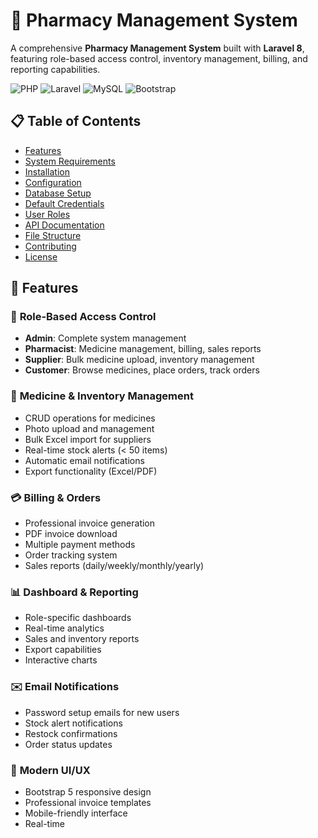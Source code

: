 # 🏥 Pharmacy Management System

A comprehensive **Pharmacy Management System** built with **Laravel 8**, featuring role-based access control, inventory management, billing, and reporting capabilities.

![PHP](https://img.shields.io/badge/php-%23777BB4.svg?style=for-the-badge&logo=php&logoColor=white)
![Laravel](https://img.shields.io/badge/laravel-%23FF2D20.svg?style=for-the-badge&logo=laravel&logoColor=white)
![MySQL](https://img.shields.io/badge/mysql-%2300f.svg?style=for-the-badge&logo=mysql&logoColor=white)
![Bootstrap](https://img.shields.io/badge/bootstrap-%23563D7C.svg?style=for-the-badge&logo=bootstrap&logoColor=white)

## 📋 Table of Contents

- [Features](#-features)
- [System Requirements](#-system-requirements)
- [Installation](#-installation)
- [Configuration](#-configuration)
- [Database Setup](#-database-setup)
- [Default Credentials](#-default-credentials)
- [User Roles](#-user-roles)
- [API Documentation](#-api-documentation)
- [File Structure](#-file-structure)
- [Contributing](#-contributing)
- [License](#-license)

## 🚀 Features

### 🔐 **Role-Based Access Control**
- **Admin**: Complete system management
- **Pharmacist**: Medicine management, billing, sales reports
- **Supplier**: Bulk medicine upload, inventory management
- **Customer**: Browse medicines, place orders, track orders

### 💊 **Medicine & Inventory Management**
- CRUD operations for medicines
- Photo upload and management
- Bulk Excel import for suppliers
- Real-time stock alerts (< 50 items)
- Automatic email notifications
- Export functionality (Excel/PDF)

### 💳 **Billing & Orders**
- Professional invoice generation
- PDF invoice download
- Multiple payment methods
- Order tracking system
- Sales reports (daily/weekly/monthly/yearly)

### 📊 **Dashboard & Reporting**
- Role-specific dashboards
- Real-time analytics
- Sales and inventory reports
- Export capabilities
- Interactive charts

### ✉️ **Email Notifications**
- Password setup emails for new users
- Stock alert notifications
- Restock confirmations
- Order status updates

### 🎨 **Modern UI/UX**
- Bootstrap 5 responsive design
- Professional invoice templates
- Mobile-friendly interface
- Real-time